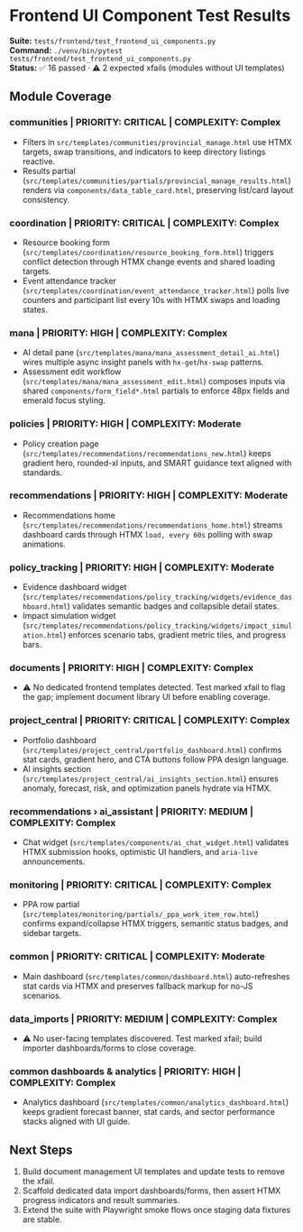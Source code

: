 # Frontend UI Component Test Results

**Suite:** `tests/frontend/test_frontend_ui_components.py`  
**Command:** `./venv/bin/pytest tests/frontend/test_frontend_ui_components.py`  
**Status:** ✅ 16 passed · ⚠️ 2 expected xfails (modules without UI templates)

## Module Coverage

### communities | PRIORITY: CRITICAL | COMPLEXITY: Complex
- Filters in `src/templates/communities/provincial_manage.html` use HTMX targets, swap transitions, and indicators to keep directory listings reactive.
- Results partial (`src/templates/communities/partials/provincial_manage_results.html`) renders via `components/data_table_card.html`, preserving list/card layout consistency.

### coordination | PRIORITY: CRITICAL | COMPLEXITY: Complex
- Resource booking form (`src/templates/coordination/resource_booking_form.html`) triggers conflict detection through HTMX change events and shared loading targets.
- Event attendance tracker (`src/templates/coordination/event_attendance_tracker.html`) polls live counters and participant list every 10s with HTMX swaps and loading states.

### mana | PRIORITY: HIGH | COMPLEXITY: Complex
- AI detail pane (`src/templates/mana/mana_assessment_detail_ai.html`) wires multiple async insight panels with `hx-get`/`hx-swap` patterns.
- Assessment edit workflow (`src/templates/mana/mana_assessment_edit.html`) composes inputs via shared `components/form_field*.html` partials to enforce 48px fields and emerald focus styling.

### policies | PRIORITY: HIGH | COMPLEXITY: Moderate
- Policy creation page (`src/templates/recommendations/recommendations_new.html`) keeps gradient hero, rounded-xl inputs, and SMART guidance text aligned with standards.

### recommendations | PRIORITY: HIGH | COMPLEXITY: Moderate
- Recommendations home (`src/templates/recommendations/recommendations_home.html`) streams dashboard cards through HTMX `load, every 60s` polling with swap animations.

### policy_tracking | PRIORITY: HIGH | COMPLEXITY: Moderate
- Evidence dashboard widget (`src/templates/recommendations/policy_tracking/widgets/evidence_dashboard.html`) validates semantic badges and collapsible detail states.
- Impact simulation widget (`src/templates/recommendations/policy_tracking/widgets/impact_simulation.html`) enforces scenario tabs, gradient metric tiles, and progress bars.

### documents | PRIORITY: HIGH | COMPLEXITY: Complex
- ⚠️ No dedicated frontend templates detected. Test marked xfail to flag the gap; implement document library UI before enabling coverage.

### project_central | PRIORITY: CRITICAL | COMPLEXITY: Complex
- Portfolio dashboard (`src/templates/project_central/portfolio_dashboard.html`) confirms stat cards, gradient hero, and CTA buttons follow PPA design language.
- AI insights section (`src/templates/project_central/ai_insights_section.html`) ensures anomaly, forecast, risk, and optimization panels hydrate via HTMX.

### recommendations › ai_assistant | PRIORITY: MEDIUM | COMPLEXITY: Complex
- Chat widget (`src/templates/components/ai_chat_widget.html`) validates HTMX submission hooks, optimistic UI handlers, and `aria-live` announcements.

### monitoring | PRIORITY: CRITICAL | COMPLEXITY: Complex
- PPA row partial (`src/templates/monitoring/partials/_ppa_work_item_row.html`) confirms expand/collapse HTMX triggers, semantic status badges, and sidebar targets.

### common | PRIORITY: CRITICAL | COMPLEXITY: Moderate
- Main dashboard (`src/templates/common/dashboard.html`) auto-refreshes stat cards via HTMX and preserves fallback markup for no-JS scenarios.

### data_imports | PRIORITY: MEDIUM | COMPLEXITY: Complex
- ⚠️ No user-facing templates discovered. Test marked xfail; build importer dashboards/forms to close coverage.

### common dashboards & analytics | PRIORITY: HIGH | COMPLEXITY: Complex
- Analytics dashboard (`src/templates/common/analytics_dashboard.html`) keeps gradient forecast banner, stat cards, and sector performance stacks aligned with UI guide.

## Next Steps
1. Build document management UI templates and update tests to remove the xfail.
2. Scaffold dedicated data import dashboards/forms, then assert HTMX progress indicators and result summaries.
3. Extend the suite with Playwright smoke flows once staging data fixtures are stable.
